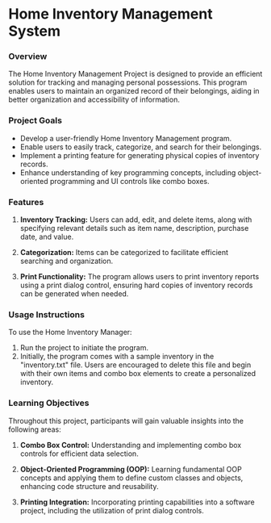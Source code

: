 # Home Inventory Management System

### Overview
The Home Inventory Management Project is designed to provide an efficient solution for tracking and managing personal possessions. This program enables users to maintain an organized record of their belongings, aiding in better organization and accessibility of information.

### Project Goals
- Develop a user-friendly Home Inventory Management program.
- Enable users to easily track, categorize, and search for their belongings.
- Implement a printing feature for generating physical copies of inventory records.
- Enhance understanding of key programming concepts, including object-oriented programming and UI controls like combo boxes.

### Features
1. **Inventory Tracking:** Users can add, edit, and delete items, along with specifying relevant details such as item name, description, purchase date, and value.

2. **Categorization:** Items can be categorized to facilitate efficient searching and organization.

3. **Print Functionality:** The program allows users to print inventory reports using a print dialog control, ensuring hard copies of inventory records can be generated when needed.

### Usage Instructions
To use the Home Inventory Manager:
1. Run the project to initiate the program.
2. Initially, the program comes with a sample inventory in the "inventory.txt" file. Users are encouraged to delete this file and begin with their own items and combo box elements to create a personalized inventory.

### Learning Objectives
Throughout this project, participants will gain valuable insights into the following areas:
1. **Combo Box Control:** Understanding and implementing combo box controls for efficient data selection.

2. **Object-Oriented Programming (OOP):** Learning fundamental OOP concepts and applying them to define custom classes and objects, enhancing code structure and reusability.

3. **Printing Integration:** Incorporating printing capabilities into a software project, including the utilization of print dialog controls.
